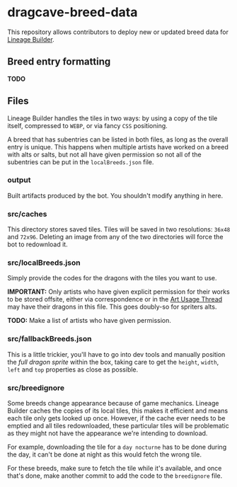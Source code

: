 # dragcave-breed-data

This repository allows contributors to deploy new or updated breed data for [Lineage Builder](https://github.com/edenchazard/dc-lineage-builder).

## Breed entry formatting

**TODO**

## Files

Lineage Builder handles the tiles in two ways: by using a copy of the tile itself, compressed to `WEBP`, or via fancy `CSS` positioning.

A breed that has subentries can be listed in both files, as long as the overall entry is unique. This happens when multiple artists have worked on a breed with alts or salts, but not all have given permission so not all of the subentries can be put in the `localBreeds.json` file.

### output

Built artifacts produced by the bot. You shouldn't modify anything in here.

### src/caches

This directory stores saved tiles. Tiles will be saved in two resolutions: `36x48` and `72x96`. Deleting an image from any of the two directories will force the bot to redownload it.

### src/localBreeds.json

Simply provide the codes for the dragons with the tiles you want to use.

**IMPORTANT:** Only artists who have given explicit permission for their works to be stored offsite, either via correspondence or in the [Art Usage Thread](https://forums.dragcave.net/topic/51554-the-official-art-usage-form/) may have their dragons in this file. This goes doubly-so for spriters alts.

**TODO:** Make a list of artists who have given permission.

### src/fallbackBreeds.json

This is a little trickier, you'll have to go into dev tools and manually position the _full dragon sprite_ within the box, taking care to get the `height`, `width`, `left` and `top` properties as close as possible.

### src/breedignore

Some breeds change appearance because of game mechanics. Lineage Builder caches the copies of its local tiles, this makes it efficient and means each tile only gets looked up once. However, if the cache ever needs to be emptied and all tiles redownloaded, these particular tiles will be problematic as they might not have the appearance we're intending to download.

For example, downloading the tile for a `day nocturne` has to be done during the day, it can't be done at night as this would fetch the wrong tile.

For these breeds, make sure to fetch the tile while it's available, and once that's done, make another commit to add the code to the `breedignore` file.
